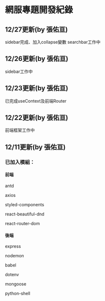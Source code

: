 # 網服專題開發紀錄

## 12/27更新(by 張佑亘)

sidebar完成、加入collapse變數
searchbar工作中

## 12/26更新(by 張佑亘)

sidebar工作中

## 12/23更新(by 張佑亘)

已完成useContext及前端Router

## 12/22更新(by 張佑亘)

前端框架工作中

## 12/11更新(by 張佑亘)

### 已加入模組：

#### 前端

antd

axios

styled-components

react-beautiful-dnd

react-router-dom

#### 後端

express

nodemon

babel

dotenv

mongoose

python-shell
